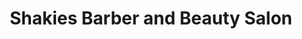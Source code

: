 ---
title: "Shakies Barber and Beauty Salon"
url: /fontana/shakies-barber-and-beauty-salon/
shop: Friseur
---